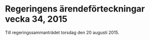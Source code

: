 # Regeringens ärendeförteckningar vecka 34, 2015

Till regeringssammanträdet torsdag den 20 augusti 2015\.
